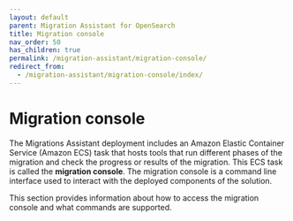 ```yaml
---
layout: default
parent: Migration Assistant for OpenSearch
title: Migration console
nav_order: 50
has_children: true
permalink: /migration-assistant/migration-console/
redirect_from: 
  - /migration-assistant/migration-console/index/
---
```


# Migration console

The Migrations Assistant deployment includes an Amazon Elastic Container Service (Amazon ECS) task that hosts tools that run different phases of the migration and check the progress or results of the migration. This ECS task is called the **migration console**. The migration console is a command line interface used to interact with the deployed components of the solution.

This section provides information about how to access the migration console and what commands are supported.


